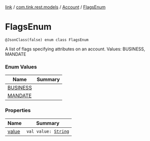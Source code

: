 [link](../../../index.md) / [com.tink.rest.models](../../index.md) / [Account](../index.md) / [FlagsEnum](./index.md)

# FlagsEnum

`@JsonClass(false) enum class FlagsEnum`

A list of flags specifying attributes on an account.
Values: BUSINESS, MANDATE

### Enum Values

| Name | Summary |
|---|---|
| [BUSINESS](-b-u-s-i-n-e-s-s.md) |  |
| [MANDATE](-m-a-n-d-a-t-e.md) |  |

### Properties

| Name | Summary |
|---|---|
| [value](value.md) | `val value: `[`String`](https://kotlinlang.org/api/latest/jvm/stdlib/kotlin/-string/index.html) |
